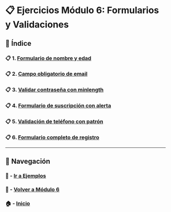 # 📋 Ejercicios Módulo 6: Formularios y Validaciones

## 📌 Índice

### 📋 1. [Formulario de nombre y edad](./Enunciados/Ejercicio_1.md)
### 📋 2. [Campo obligatorio de email](./Enunciados/Ejercicio_2.md)
### 📋 3. [Validar contraseña con minlength](./Enunciados/Ejercicio_3.md)
### 📋 4. [Formulario de suscripción con alerta](./Enunciados/Ejercicio_4.md)
### 📋 5. [Validación de teléfono con patrón](./Enunciados/Ejercicio_5.md)
### 📋 6. [Formulario completo de registro](./Enunciados/Ejercicio_6.md)

---

## 🔁 Navegación

### 🧪 - [Ir a Ejemplos](../Ejemplos/README.md)

### 📘 - [Volver a Módulo 6](../Modulo_6.md)

### 🏠 - [Inicio](../../../README.md)
